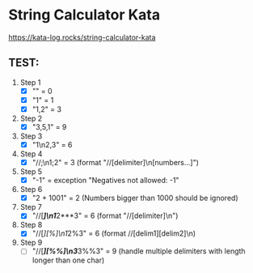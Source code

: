 # String Calculator Kata

https://kata-log.rocks/string-calculator-kata

## TEST:

1. Step 1
   - [x] "" = 0
   - [x] "1" = 1
   - [x] "1,2" = 3
2. Step 2
   - [x] "3,5,1" = 9
3. Step 3
   - [x] "1\n2,3" = 6
4. Step 4
   - [x] "//;\n1;2" = 3 (format "//[delimiter]\n[numbers…]")
5. Step 5
   - [x] "-1" = exception "Negatives not allowed: -1"
6. Step 6
   - [x] "2 + 1001" = 2 (Numbers bigger than 1000 should be ignored)
7. Step 7
   - [x] "//[***]\n1***2***3" = 6 (format "//[delimiter]\n")
8. Step 8
   - [x] "//[*][%]\n1*2%3" = 6 (format //[delim1][delim2]\n)
9. Step 9
   - [ ] "//[***][%%]\n3***3%%3" = 9 (handle multiple delimiters with length longer than one char)